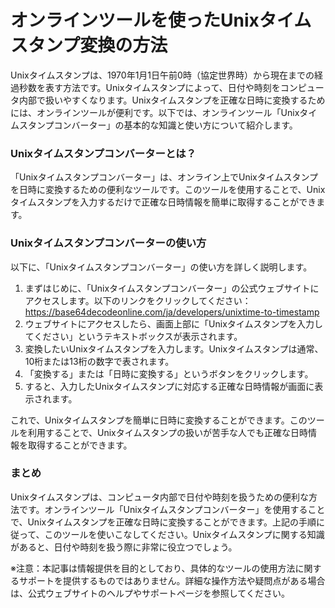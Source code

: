 オンラインツールを使ったUnixタイムスタンプ変換の方法
============================

Unixタイムスタンプは、1970年1月1日午前0時（協定世界時）から現在までの経過秒数を表す方法です。Unixタイムスタンプによって、日付や時刻をコンピュータ内部で扱いやすくなります。Unixタイムスタンプを正確な日時に変換するためには、オンラインツールが便利です。以下では、オンラインツール「Unixタイムスタンプコンバーター」の基本的な知識と使い方について紹介します。

### Unixタイムスタンプコンバーターとは？

「Unixタイムスタンプコンバーター」は、オンライン上でUnixタイムスタンプを日時に変換するための便利なツールです。このツールを使用することで、Unixタイムスタンプを入力するだけで正確な日時情報を簡単に取得することができます。

### Unixタイムスタンプコンバーターの使い方

以下に、「Unixタイムスタンプコンバーター」の使い方を詳しく説明します。

1. まずはじめに、「Unixタイムスタンプコンバーター」の公式ウェブサイトにアクセスします。以下のリンクをクリックしてください：<https://base64decodeonline.com/ja/developers/unixtime-to-timestamp>
2. ウェブサイトにアクセスしたら、画面上部に「Unixタイムスタンプを入力してください」というテキストボックスが表示されます。
3. 変換したいUnixタイムスタンプを入力します。Unixタイムスタンプは通常、10桁または13桁の数字で表されます。
4. 「変換する」または「日時に変換する」というボタンをクリックします。
5. すると、入力したUnixタイムスタンプに対応する正確な日時情報が画面に表示されます。

これで、Unixタイムスタンプを簡単に日時に変換することができます。このツールを利用することで、Unixタイムスタンプの扱いが苦手な人でも正確な日時情報を取得することができます。

### まとめ

Unixタイムスタンプは、コンピュータ内部で日付や時刻を扱うための便利な方法です。オンラインツール「Unixタイムスタンプコンバーター」を使用することで、Unixタイムスタンプを正確な日時に変換することができます。上記の手順に従って、このツールを使いこなしてください。Unixタイムスタンプに関する知識があると、日付や時刻を扱う際に非常に役立つでしょう。

※注意：本記事は情報提供を目的としており、具体的なツールの使用方法に関するサポートを提供するものではありません。詳細な操作方法や疑問点がある場合は、公式ウェブサイトのヘルプやサポートページを参照してください。